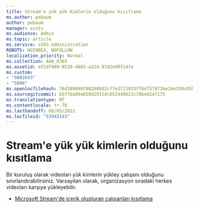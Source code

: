 ```yaml
---
title: Stream'e yük yük kimlerin olduğunu kısıtlama
ms.author: pebaum
author: pebaum
manager: scotv
ms.audience: Admin
ms.topic: article
ms.service: o365-administration
ROBOTS: NOINDEX, NOFOLLOW
localization_priority: Normal
ms.collection: Adm_O365
ms.assetid: ef2df989-8539-48b5-a324-97d2e09f14fe
ms.custom:
- "9002643"
- "5096"
ms.openlocfilehash: 76d389698f082608d2cf7e2f21033f764757873be24e330c0596e053b4a85ea6
ms.sourcegitcommit: b5f7da89a650d2915dc652449623c78be6247175
ms.translationtype: MT
ms.contentlocale: tr-TR
ms.lasthandoff: 08/05/2021
ms.locfileid: "53943143"
---
```

# <a name="restrict-users-who-can-upload-to-stream"></a>Stream'e yük yük kimlerin olduğunu kısıtlama

Bir kuruluş olarak videoları yük kimlerin yükley çalışanı olduğunu sınırlandırabilirsiniz. Varsayılan olarak, organizasyon sıradaki herkes videoları karşıya yükleyebilir.

- [Microsoft Stream'de içerik oluşturan çalışanları kısıtlama](/stream/restrict-uploaders)
